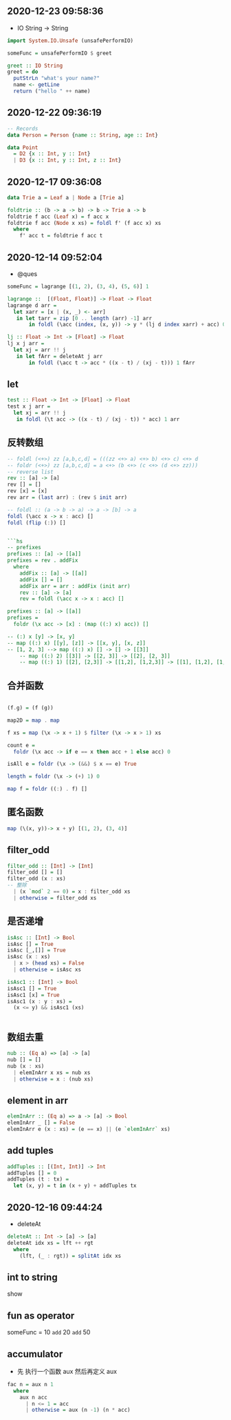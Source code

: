 ## 2020-12-23 09:58:36

- IO String -> String

```hs
import System.IO.Unsafe (unsafePerformIO)

someFunc = unsafePerformIO $ greet

greet :: IO String
greet = do
  putStrLn "what's your name?"
  name <- getLine
  return ("hello " ++ name)
```

## 2020-12-22 09:36:19

```hs
-- Records
data Person = Person {name :: String, age :: Int}

data Point
  = D2 {x :: Int, y :: Int}
  | D3 {x :: Int, y :: Int, z :: Int}
```

## 2020-12-17 09:36:08

```hs
data Trie a = Leaf a | Node a [Trie a]

foldtrie :: (b -> a -> b) -> b -> Trie a -> b
foldtrie f acc (Leaf x) = f acc x
foldtrie f acc (Node x xs) = foldl f' (f acc x) xs
  where
    f' acc t = foldtrie f acc t
```

## 2020-12-14 09:52:04

- @ques

```hs
someFunc = lagrange [(1, 2), (3, 4), (5, 6)] 1

lagrange ::  [(Float, Float)] -> Float -> Float
lagrange d arr =
  let xarr = [x | (x, _) <- arr]
   in let tarr = zip [0 .. length (arr) -1] arr
       in foldl (\acc (index, (x, y)) -> y * (lj d index xarr) + acc) 0 tarr

lj :: Float -> Int -> [Float] -> Float
lj x j arr =
  let xj = arr !! j
   in let fArr = deleteAt j arr
       in foldl (\acc t -> acc * ((x - t) / (xj - t))) 1 fArr

```

## let

```hs
test :: Float -> Int -> [Float] -> Float
test x j arr =
  let xj = arr !! j
   in foldl (\t acc -> ((x - t) / (xj - t)) * acc) 1 arr
```

## 反转数组

````hs
-- foldl (<+>) zz [a,b,c,d] = (((zz <+> a) <+> b) <+> c) <+> d
-- foldr (<+>) zz [a,b,c,d] = a <+> (b <+> (c <+> (d <+> zz)))
-- reverse list
rev :: [a] -> [a]
rev [] = []
rev [x] = [x]
rev arr = (last arr) : (rev $ init arr)

-- foldl :: (a -> b -> a) -> a -> [b] -> a
foldl (\acc x -> x : acc) []
foldl (flip (:)) []


```hs
-- prefixes
prefixes :: [a] -> [[a]]
prefixes = rev . addFix
  where
    addFix :: [a] -> [[a]]
    addFix [] = []
    addFix arr = arr : addFix (init arr)
    rev :: [a] -> [a]
    rev = foldl (\acc x -> x : acc) []

prefixes :: [a] -> [[a]]
prefixes =
  foldr (\x acc -> [x] : (map ((:) x) acc)) []

-- (:) x [y] -> [x, y]
-- map ((:) x) [[y], [z]] -> [[x, y], [x, z]]
-- [1, 2, 3] --> map ((:) x) [] -> [] -> [[3]]
    -- map ((:) 2) [[3]] -> [[2, 3]] -> [[2], [2, 3]]
    -- map ((:) 1) [[2], [2,3]] -> [[1,2], [1,2,3]] -> [[1], [1,2], [1,2,3]]
````

## 合并函数

```hs

(f.g) = (f (g))

map2D = map . map

f xs = map (\x -> x + 1) $ filter (\x -> x > 1) xs

count e =
  foldr (\x acc -> if e == x then acc + 1 else acc) 0

isAll e = foldr (\x -> (&&) $ x == e) True

length = foldr (\x -> (+) 1) 0

map f = foldr ((:) . f) []
```

## 匿名函数

```hs
map (\(x, y))-> x + y) [(1, 2), (3, 4)]
```

## filter_odd

```hs
filter_odd :: [Int] -> [Int]
filter_odd [] = []
filter_odd (x : xs)
-- 整除
  | (x `mod` 2 == 0) = x : filter_odd xs
  | otherwise = filter_odd xs
```

## 是否递增

```hs
isAsc :: [Int] -> Bool
isAsc [] = True
isAsc [_,[]] = True
isAsc (x : xs)
  | x > (head xs) = False
  | otherwise = isAsc xs

isAsc1 :: [Int] -> Bool
isAsc1 [] = True
isAsc1 [x] = True
isAsc1 (x : y : xs) =
  (x <= y) && isAsc1 (xs)



```

## 数组去重

```hs
nub :: (Eq a) => [a] -> [a]
nub [] = []
nub (x : xs)
  | elemInArr x xs = nub xs
  | otherwise = x : (nub xs)
```

## element in arr

```hs
elemInArr :: (Eq a) => a -> [a] -> Bool
elemInArr _ [] = False
elemInArr e (x : xs) = (e == x) || (e `elemInArr` xs)
```

## add tuples

```hs
addTuples :: [(Int, Int)] -> Int
addTuples [] = 0
addTuples (t : tx) =
  let (x, y) = t in (x + y) + addTuples tx
```

## 2020-12-16 09:44:24

- deleteAt

```hs
deleteAt :: Int -> [a] -> [a]
deleteAt idx xs = lft ++ rgt
  where
    (lft, (_ : rgt)) = splitAt idx xs
```

## int to string

show

## fun as operator

someFunc = 10 `add` 20 `add` 50

## accumulator

- 先 执行一个函数 aux 然后再定义 aux

```hs
fac n = aux n 1
  where
    aux n acc
      | n <= 1 = acc
      | otherwise = aux (n -1) (n * acc)
```
